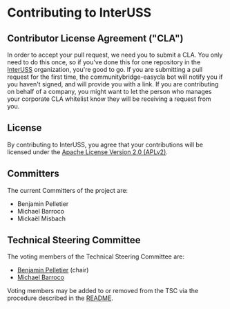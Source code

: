 # Contributing to InterUSS

## Contributor License Agreement ("CLA")

In order to accept your pull request, we need you to submit a CLA. You only need to do this once, so if you've done this for one repository in the [InterUSS](https://github.com/interuss) organization, you're good to go. If you are submitting a pull request for the first time, the communitybridge-easycla bot will notify you if you haven't signed, and will provide you with a link.  If you are contributing on behalf of a company, you might want to let the person who manages your corporate CLA whitelist know they will be receiving a request from you.

## License

By contributing to InterUSS, you agree that your contributions will be licensed under the [Apache License Version 2.0 (APLv2)](LICENSE).

## Committers

The current Committers of the project are:

* Benjamin Pelletier
* Michael Barroco
* Mickaël Misbach

## Technical Steering Committee

The voting members of the Technical Steering Committee are:

* [Benjamin Pelletier](https://github.com/BenjaminPelletier) (chair)
* [Michael Barroco](github.com/barroco)

Voting members may be added to or removed from the TSC via the procedure described in the [README](README.md#members).
